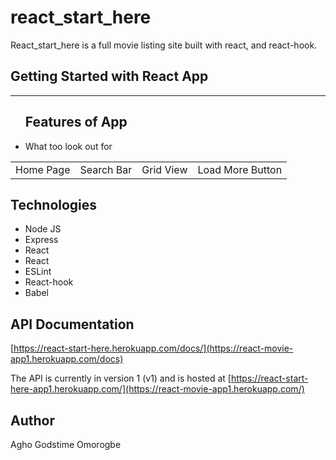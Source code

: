 # react_start_here
React_start_here is a full movie listing site built with react, and react-hook.

<h2>Getting Started with React App</h2>

<hr>

<table>
<ul>
  <h2>Features of App</h2>
  <li>What too look out for</li>
  <td>Home Page</td>
  <td>Search Bar</td>
  <td>Grid View</td>
  <td>Load More Button</td>
  </tr>
</ul>
</table>


## Technologies

- Node JS
- Express
- React
- React
- ESLint
- React-hook
- Babel


## API Documentation

[https://react-start-here.herokuapp.com/docs/](https://react-movie-app1.herokuapp.com/docs)

The API is currently in version 1 (v1) and is hosted at
[https://react-start-here-app1.herokuapp.com/](https://react-movie-app1.herokuapp.com/)

## Author

Agho Godstime Omorogbe
